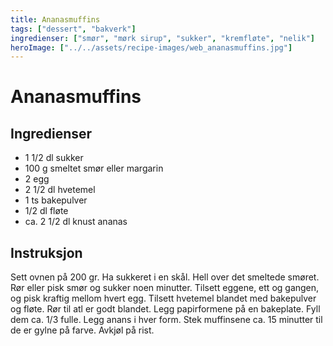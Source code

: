 ```yaml
---
title: Ananasmuffins
tags: ["dessert", "bakverk"]
ingredienser: ["smør", "mørk sirup", "sukker", "kremfløte", "nelik"]
heroImage: ["../../assets/recipe-images/web_ananasmuffins.jpg"]
---
```


# Ananasmuffins

## Ingredienser

- 1 1/2 dl sukker
- 100 g smeltet smør eller margarin
- 2 egg
- 2 1/2 dl hvetemel
- 1 ts bakepulver
- 1/2 dl fløte
- ca. 2 1/2 dl knust ananas

## Instruksjon

Sett ovnen på 200 gr. Ha sukkeret i en skål. Hell over det smeltede smøret. Rør eller pisk smør og sukker noen minutter. Tilsett eggene, ett og gangen, og pisk kraftig mellom hvert egg. Tilsett hvetemel blandet med bakepulver og fløte. Rør til atl er godt blandet. Legg papirformene på en bakeplate. Fyll dem ca. 1/3 fulle. Legg anans i hver form. Stek muffinsene ca. 15 minutter til de er gylne på farve. Avkjøl på rist.
